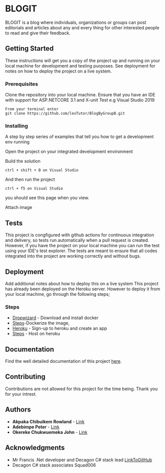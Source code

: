 # BLOGIT

BLOGIT is a blog where individuals, organizations or groups can post editorials and articles about any and every thing for other interested people to read and give their feedback.

## Getting Started

These instructions will get you a copy of the project up and running on your local machine for development and testing purposes. See deployment for notes on how to deploy the project on a live system.

### Prerequisites

Clone the repository into your local machine.
Ensure that you have an IDE with support for ASP.NETCORE 3.1 and X-unit Test e.g Visual Studio 2019

```
From your terminal enter
git clone https://github.com/lexTutor/BlogByGroupB.git 
```

### Installing

A step by step series of examples that tell you how to get a development env running

Open the project on your integrated development environment

Build the solution
```
ctrl + shift + B on Visual Studio
```

And then run the project

```
ctrl + f5 on Visual Studio
```

you should see this page when you view.

Attach image

## Tests

This project is congfigured with github actions for continuous integration and delivery, so tests run automatically when a pull request is created. However, if you have the project on your local machine you can run the test using your IDE's test explorer.
The tests are meant to ensure that all codes integrated into the project are working correctly and without bugs.

## Deployment

Add additional notes about how to deploy this on a live system
This project has already been deployed on the Heroku server. 
However to deploy it from your local machine, go through the following steps;

### Steps

* [Dropwizard](https://docs.docker.com/desktop/) - Download and install docker
* [Steps](https://docs.docker.com/engine/examples/dotnetcore/)-Dockerize the image, 
* [Heroku](https://www.heroku.com/) - Sign-up to heroku and create an app
* [Steps](https://dev.to/alrobilliard/deploying-net-core-to-heroku-1lfe) - Host on heroku

## Documentation

Find the well detailed documentation of this project [here](https://docs.google.com/document/d/1yYq153zlwsbommxgo0GHroHD3tTmMpR6iEFnJGAphfg/edit#).

## Contributing

Contributions are not allowed for this project for the time being. Thank you for your intrest.

## Authors

* **Akpaka Chibuikem Rowland** - [Link](https://kingdomprofilepage.herokuapp.com/)
* **Adebimpe Peter** - [Link](https://peteradebimpe.herokuapp.com/)
* **Okereke Chukwuemeka John** - [Link](https://jhayprofilepage.herokuapp.com/)

## Acknowledgments

* Mr Francis .Net developer and Decagon C# stack lead [LinkToGitHub](https://github.com/cidospark)
* Decagon C# stack associates Squad006
